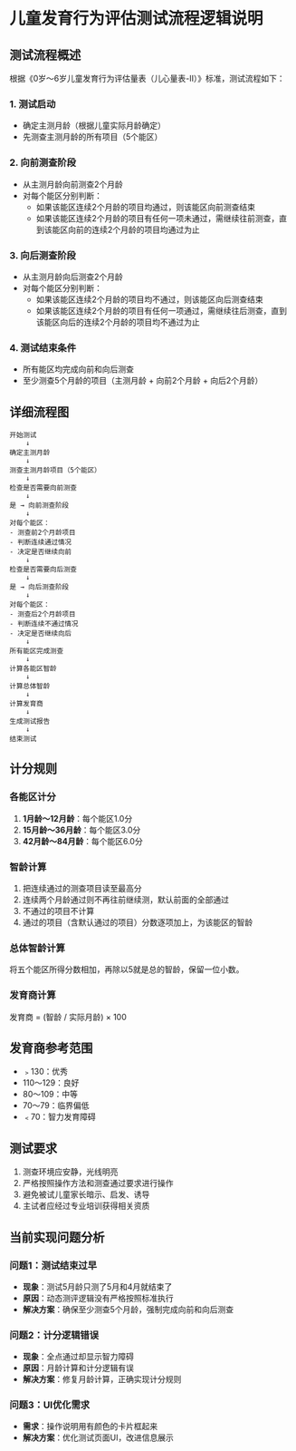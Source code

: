 # 儿童发育行为评估测试流程逻辑说明

## 测试流程概述

根据《0岁～6岁儿童发育行为评估量表（儿心量表-Ⅱ）》标准，测试流程如下：

### 1. 测试启动
- 确定主测月龄（根据儿童实际月龄确定）
- 先测查主测月龄的所有项目（5个能区）

### 2. 向前测查阶段
- 从主测月龄向前测查2个月龄
- 对每个能区分别判断：
  - 如果该能区连续2个月龄的项目均通过，则该能区向前测查结束
  - 如果该能区连续2个月龄的项目有任何一项未通过，需继续往前测查，直到该能区向前的连续2个月龄的项目均通过为止

### 3. 向后测查阶段
- 从主测月龄向后测查2个月龄
- 对每个能区分别判断：
  - 如果该能区连续2个月龄的项目均不通过，则该能区向后测查结束
  - 如果该能区连续2个月龄的项目有任何一项通过，需继续往后测查，直到该能区向后的连续2个月龄的项目均不通过为止

### 4. 测试结束条件
- 所有能区均完成向前和向后测查
- 至少测查5个月龄的项目（主测月龄 + 向前2个月龄 + 向后2个月龄）

## 详细流程图

```
开始测试
    ↓
确定主测月龄
    ↓
测查主测月龄项目（5个能区）
    ↓
检查是否需要向前测查
    ↓
是 → 向前测查阶段
    ↓
对每个能区：
- 测查前2个月龄项目
- 判断连续通过情况
- 决定是否继续向前
    ↓
检查是否需要向后测查
    ↓
是 → 向后测查阶段
    ↓
对每个能区：
- 测查后2个月龄项目
- 判断连续不通过情况
- 决定是否继续向后
    ↓
所有能区完成测查
    ↓
计算各能区智龄
    ↓
计算总体智龄
    ↓
计算发育商
    ↓
生成测试报告
    ↓
结束测试
```

## 计分规则

### 各能区计分
1. **1月龄～12月龄**：每个能区1.0分
2. **15月龄～36月龄**：每个能区3.0分
3. **42月龄～84月龄**：每个能区6.0分

### 智龄计算
1. 把连续通过的测查项目读至最高分
2. 连续两个月龄通过则不再往前继续测，默认前面的全部通过
3. 不通过的项目不计算
4. 通过的项目（含默认通过的项目）分数逐项加上，为该能区的智龄

### 总体智龄计算
将五个能区所得分数相加，再除以5就是总的智龄，保留一位小数。

### 发育商计算
发育商 = (智龄 / 实际月龄) × 100

## 发育商参考范围
- ﹥130：优秀
- 110～129：良好
- 80～109：中等
- 70～79：临界偏低
- ﹤70：智力发育障碍

## 测试要求
1. 测查环境应安静，光线明亮
2. 严格按照操作方法和测查通过要求进行操作
3. 避免被试儿童家长暗示、启发、诱导
4. 主试者应经过专业培训获得相关资质

## 当前实现问题分析

### 问题1：测试结束过早
- **现象**：测试5月龄只测了5月和4月就结束了
- **原因**：动态测评逻辑没有严格按照标准执行
- **解决方案**：确保至少测查5个月龄，强制完成向前和向后测查

### 问题2：计分逻辑错误
- **现象**：全点通过却显示智力障碍
- **原因**：月龄计算和计分逻辑有误
- **解决方案**：修复月龄计算，正确实现计分规则

### 问题3：UI优化需求
- **需求**：操作说明用有颜色的卡片框起来
- **解决方案**：优化测试页面UI，改进信息展示 